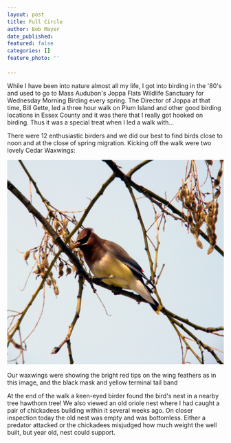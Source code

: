 ```yaml
---
layout: post
title: Full Circle
author: Bob Mayer
date_published: 
featured: false
categories: []
feature_photo: ''

---
```

While I have been into nature almost all my life, I got into birding in the '80's and used to go to Mass Audubon's Joppa Flats Wildlife Sanctuary  for Wednesday Morning Birding every spring. The Director of Joppa at that time, Bill Gette, led a three hour walk on Plum Island and other good birding locations in Essex County and it was there that I really got hooked on birding.   Thus it was a special treat when I led a walk with...

There were 12 enthusiastic birders and we did our best to find birds close to noon and at the close of spring migration.  Kicking off the walk were two lovely Cedar Waxwings:

![](/images/P1000736.jpg)

Our waxwings were showing the bright red tips on the wing feathers as in this image, and the black mask and yellow terminal tail band

At the end of the walk a keen-eyed birder found the bird's nest in a nearby tree hawthorn tree!  We also viewed an old oriole nest where I had caught a pair of chickadees building within it several weeks ago.  On closer inspection today the old nest was empty and was bottomless. Either a predator attacked or the chickadees misjudged how much weight the well built, but year old, nest could support.